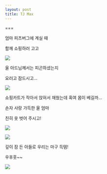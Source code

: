```yaml
---
layout: post
title: TJ Max
---
```

===


엄마 피츠버그에 계실 때

함께 쇼핑하러 고고

![](http://blogimgs.naver.net/sticker/pc/jessica_special/original/12.png)


울 아드님께서는 피곤하셨는지

요러고 잠드시고...

![](https://dl.dropboxusercontent.com/u/9792864/DSC02911.JPG)

쇼핑카트가 작아서 앉혀서 재웠는데 혹여 몸이 베길까... 

손자 사랑 가득한 울 엄마

친히 옷 벗어 주시고!

![](https://dl.dropboxusercontent.com/u/9792864/DSC02912.JPG)

![](https://dl.dropboxusercontent.com/u/9792864/20150113_143408.jpg)

깊이 잠 든 아들로 우리는 마구 득템! 

우후훗~~ 

![](http://blogimgs.naver.net/sticker/pc/jessica_special/original/2.png)

